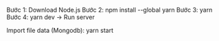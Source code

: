 Bước 1: Download Node.js
Bước 2: npm install --global yarn
Bước 3: yarn
Bước 4: yarn dev -> Run server

Import file data (Mongodb): yarn start
